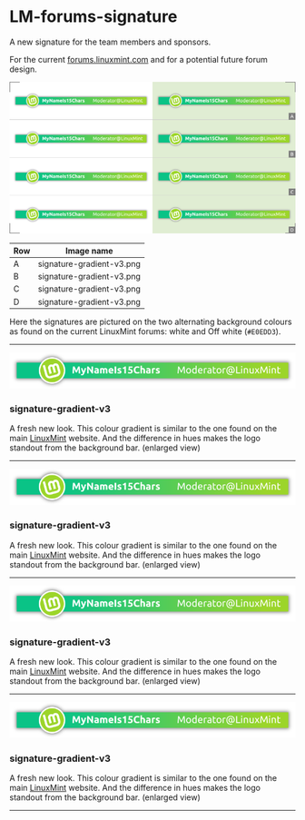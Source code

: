 # LM-forums-signature

A new signature for the team members and sponsors.  

For the current [forums.linuxmint.com](https://forums.linuxmint.com) and for a potential future forum design.  

![preview](preview.png)


| Row  | Image name |
| ------------- | ------------- |
| A  | signature-gradient-v3.png  |
| B  | signature-gradient-v3.png  |
| C  | signature-gradient-v3.png  |
| D  | signature-gradient-v3.png  |

Here the signatures are pictured on the two alternating background colours as found on the current LinuxMint forums: white and Off white (`#E0EDD3`).

------

![](signature-gradient-v3-2X.png)
### signature-gradient-v3
A fresh new look. This colour gradient is similar to the one found on the main [LinuxMint](https://linuxmint.com/) website. And the difference in hues makes the logo standout from the background bar. (enlarged view)

------

![](signature-gradient-v3-2X.png)
### signature-gradient-v3
A fresh new look. This colour gradient is similar to the one found on the main [LinuxMint](https://linuxmint.com/) website. And the difference in hues makes the logo standout from the background bar. (enlarged view)

------

![](signature-gradient-v3-2X.png)
### signature-gradient-v3
A fresh new look. This colour gradient is similar to the one found on the main [LinuxMint](https://linuxmint.com/) website. And the difference in hues makes the logo standout from the background bar. (enlarged view)

------

![](signature-gradient-v3-2X.png)
### signature-gradient-v3
A fresh new look. This colour gradient is similar to the one found on the main [LinuxMint](https://linuxmint.com/) website. And the difference in hues makes the logo standout from the background bar. (enlarged view)

------
